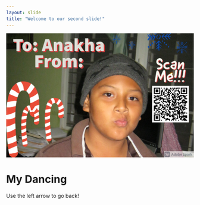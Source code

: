 ```yaml
---
layout: slide
title: "Welcome to our second slide!"
---
```

<img src="_posts/gift%20label.jpg"/>

<h1>My Dancing</h1>

Use the left arrow to go back!
